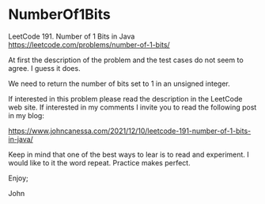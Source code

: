# NumberOf1Bits
LeetCode 191. Number of 1 Bits in Java
https://leetcode.com/problems/number-of-1-bits/

At first the description of the problem and the test cases do
not seem to agree. I guess it does.

We need to return the number of bits set to 1 in an unsigned
integer.

If interested in this problem please read the description in
the LeetCode web site. If interested in my comments I invite
you to read the following post in my blog:

https://www.johncanessa.com/2021/12/10/leetcode-191-number-of-1-bits-in-java/

Keep in mind that one of the best ways to lear is to read 
and experiment. I would like to it the word repeat.
Practice makes perfect.

Enjoy;

John
